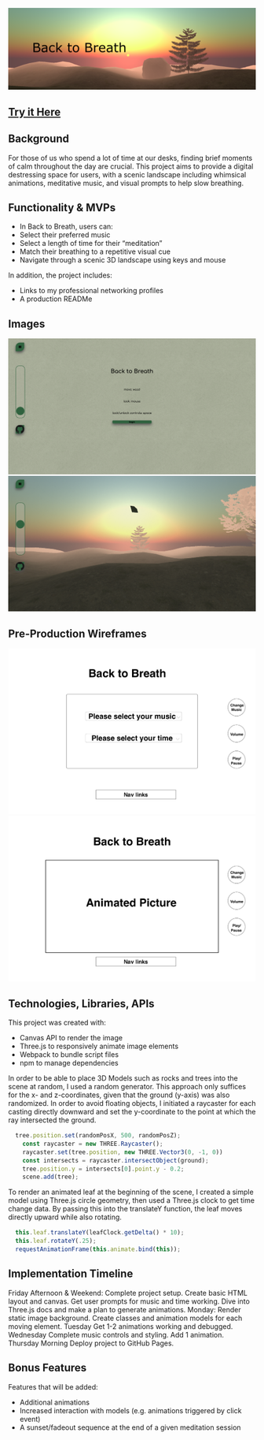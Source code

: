 
![Back to Breath](src/assets/logo.png)

## [Try it Here](https://github.com/ashes4trees/JS_Project)

## Background

For those of us who spend a lot of time at our desks, finding brief moments of calm throughout the day are crucial. This project aims to provide a digital destressing space for users, with a scenic landscape including whimsical animations, meditative music, and visual prompts to help slow breathing. 

## Functionality & MVPs

* In Back to Breath, users can:
* Select their preferred music 
* Select a length of time for their “meditation”
* Match their breathing to a repetitive visual cue
* Navigate through a scenic 3D landscape using keys and mouse

In addition, the project includes:
* Links to my professional networking profiles
* A production READMe

## Images

![instructions](src/assets/instructions.png)
![first animation](src/assets/animate.png)


## Pre-Production Wireframes

![wireframe](/Proposal/breath_init.jpg)
![wireframe](/Proposal/breath_main.jpg)


## Technologies, Libraries, APIs

This project was created with:

* Canvas API to render the image
* Three.js to responsively animate image elements
* Webpack to bundle script files 
* npm to manage dependencies

In order to be able to place 3D Models such as rocks and trees into the scene at random, I used a random generator. This approach only suffices for the x- and z-coordinates, given that the ground (y-axis) was also randomized. In order to avoid floating objects, I initiated a raycaster for each casting directly downward and set the y-coordinate to the point at which the ray intersected the ground. 

```javascript
  tree.position.set(randomPosX, 500, randomPosZ);
    const raycaster = new THREE.Raycaster();
    raycaster.set(tree.position, new THREE.Vector3(0, -1, 0))
    const intersects = raycaster.intersectObject(ground);
    tree.position.y = intersects[0].point.y - 0.2;
    scene.add(tree);
```

To render an animated leaf at the beginning of the scene, I created a simple model using Three.js circle geometry, then used a Three.js clock to get time change data. By passing this into the translateY function, the leaf moves directly upward while also rotating. 

```javascript
  this.leaf.translateY(leafClock.getDelta() * 10);
  this.leaf.rotateY(.25);
  requestAnimationFrame(this.animate.bind(this)); 
```

## Implementation Timeline

Friday Afternoon & Weekend:
Complete project setup. Create basic HTML layout and canvas. Get user prompts for music and time working. Dive into Three.js docs and make a plan to generate animations.
Monday:
Render static image background. Create classes and animation models for each moving element.
Tuesday
Get 1-2 animations working and debugged. 
Wednesday
Complete music controls and styling. Add 1 animation.
Thursday Morning
Deploy project to GitHub Pages.

## Bonus Features
Features that will be added:
* Additional animations
* Increased interaction with models (e.g. animations triggered by click event)
* A sunset/fadeout sequence at the end of a given meditation session
